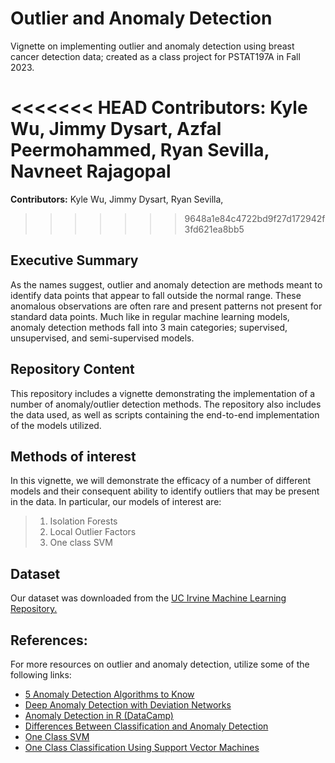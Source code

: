 # Outlier and Anomaly Detection

Vignette on implementing outlier and anomaly detection using breast cancer detection data; created as a class project for PSTAT197A in Fall 2023.

<<<<<<< HEAD
**Contributors:** Kyle Wu, Jimmy Dysart, Azfal Peermohammed, Ryan Sevilla, Navneet Rajagopal
=======
**Contributors:** Kyle Wu, Jimmy Dysart, Ryan Sevilla, 
>>>>>>> 9648a1e84c4722bd9f27d172942f3fd621ea8bb5

## Executive Summary

As the names suggest, outlier and anomaly detection are methods meant to identify data points that appear to fall outside the normal range. These anomalous observations are often rare and present patterns not present for standard data points. Much like in regular machine learning models, anomaly detection methods fall into 3 main categories; supervised, unsupervised, and semi-supervised models.

## Repository Content

This repository includes a vignette demonstrating the implementation of a number of anomaly/outlier detection methods. The repository also includes the data used, as well as scripts containing the end-to-end implementation of the models utilized. 


## Methods of interest

In this vignette, we will demonstrate the efficacy of a number of different models and their consequent ability to identify outliers that may be present in the data. In particular, our models of interest are:

> 1.  Isolation Forests
> 2.  Local Outlier Factors
> 3.  One class SVM

## Dataset
Our dataset was downloaded from the [UC Irvine Machine Learning Repository.](https://archive.ics.uci.edu/dataset/17/breast+cancer+wisconsin+diagnostic)

## References:

For more resources on outlier and anomaly detection, utilize some of the following links:

- [5 Anomaly Detection Algorithms to Know](https://builtin.com/machine-learning/anomaly-detection-algorithms)
- [Deep Anomaly Detection with Deviation Networks](https://arxiv.org/pdf/1911.08623.pdf)
- [Anomaly Detection in R (DataCamp)](https://rpubs.com/michaelmallari/anomaly-detection-r)
- [Differences Between Classification and Anomaly Detection](https://rpubs.com/michaelmallari/anomaly-detection-r)
- [One Class SVM](https://www.r-bloggers.com/2023/03/one-class-svm/)
- [One Class Classification Using Support Vector Machines](https://www.analyticsvidhya.com/blog/2022/06/one-class-classification-using-support-vector-machines/)



